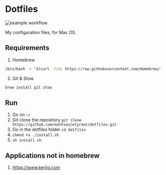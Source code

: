 # Dotfiles

![example workflow](https://github.com/mathieuletyrant/dotfiles/actions/workflows/test.yml/badge.svg)

My configuration files, for Mac OS.

## Requirements

1. Homebrew

```bash
/bin/bash -c "$(curl -fsSL https://raw.githubusercontent.com/Homebrew/install/HEAD/install.sh)"
```

2. Git & Stow

```bash
brew install git stow
```

## Run
1. Go on `~/`
2. Git clone the repository `git clone https://github.com/mathieuletyrant/dotfiles.git`
3. Go in the dotfiles folder `cd dotfiles`
4. `chmod +x ./install.sh`
5. `sh install.sh`

## Applications not in homebrew

1. https://www.kerlig.com